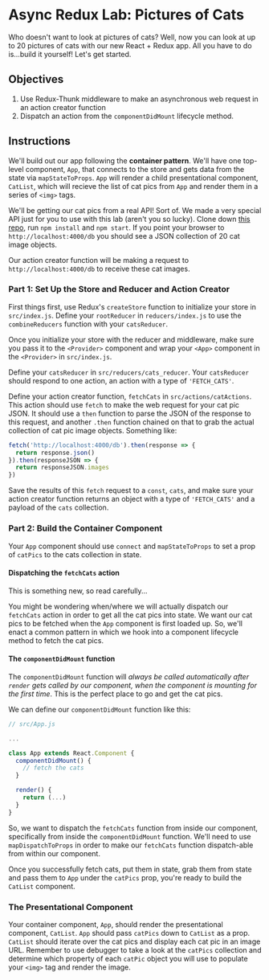 # Async Redux Lab: Pictures of Cats

Who doesn't want to look at pictures of cats? Well, now you can look at up to 20 pictures of cats with our new React + Redux app. All you have to do is...build it yourself! Let's get started.

## Objectives

1. Use Redux-Thunk middleware to make an asynchronous web request in an action creator function
2. Dispatch an action from the `componentDidMount` lifecycle method.

## Instructions

We'll build out our app following the **container pattern**. We'll have one top-level component, `App`, that connects to the store and gets data from the state via `mapStateToProps`. `App` will render a child presentational component, `CatList`, which will recieve the list of cat pics from `App` and render them in a series of `<img>` tags.

We'll be getting our cat pics from a real API! Sort of. We made a very special API just for you to use with this lab (aren't you so lucky). Clone down [this repo](https://github.com/learn-co-curriculum/cat-api), run `npm install` and `npm start`. If you point your browser to `http://localhost:4000/db` you should see a JSON collection of 20 cat image objects.

Our action creator function will be making a request to `http://localhost:4000/db` to receive these cat images.

### Part 1: Set Up the Store and Reducer and Action Creator

First things first, use Redux's `createStore` function to initialize your store in `src/index.js`. Define your `rootReducer` in `reducers/index.js` to use the `combineReducers` function with your `catsReducer`.

Once you initialize your store with the reducer and middleware, make sure you pass it to the `<Provider>` component and wrap your `<App>` component in the `<Provider>` in `src/index.js`.

Define your `catsReducer` in `src/reducers/cats_reducer`. Your `catsReducer` should respond to one action, an action with a type of `'FETCH_CATS'`.

Define your action creator function, `fetchCats` in `src/actions/catActions`. This action should use `fetch` to make the web request for your cat pic JSON. It should use a `then` function to parse the JSON of the response to this request, and another `.then` function chained on that to grab the actual collection of cat pic image objects. Something like:

```js
fetch('http://localhost:4000/db').then(response => {
  return response.json()
}).then(responseJSON => {
  return responseJSON.images
})
```

Save the results of this `fetch` request to a `const`, `cats`, and make sure your action creator function returns an object with a type of `'FETCH_CATS'` and a payload of the `cats` collection.

### Part 2: Build the Container Component

Your `App` component should use `connect` and `mapStateToProps` to set a prop of `catPics` to the cats collection in state.

#### Dispatching the `fetchCats` action

This is something new, so read carefully...

You might be wondering when/where we will actually dispatch our `fetchCats` action in order to get all the cat pics into state. We want our cat pics to be fetched when the `App` component is first loaded up. So, we'll enact a common pattern in which we hook into a component lifecycle method to fetch the cat pics.

#### The `componentDidMount` function

The `componentDidMount` function will *always be called automatically after `render` gets called by our component, when the component is mounting for the first time*. This is the perfect place to go and get the cat pics.

We can define our `componentDidMount` function like this:

```js
// src/App.js

...

class App extends React.Component {
  componentDidMount() {
    // fetch the cats
  }

  render() {
    return (...)
  }
}
```

So, we want to dispatch the `fetchCats` function from inside our component, specifically from inside the  `componentDidMount` function. We'll need to use `mapDispatchToProps` in order to make our `fetchCats` function dispatch-able from within our component.

Once you successfully fetch cats, put them in state, grab them from state and pass them to `App` under the `catPics` prop, you're ready to build the `CatList` component.

### The Presentational Component

Your container component, `App`, should render the presentational component, `CatList`. `App` should pass `catPics` down to `CatList` as a prop. `CatList` should iterate over the cat pics and display each cat pic in an image URL. Remember to use debugger to take a look at the `catPics` collection and determine which property of each `catPic` object you will use to populate your `<img>` tag and render the image.
